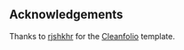 ## Acknowledgements

Thanks to [rjshkhr](https://github.com/rjshkhr) for the [Cleanfolio](https://github.com/rjshkhr/cleanfolio) template.